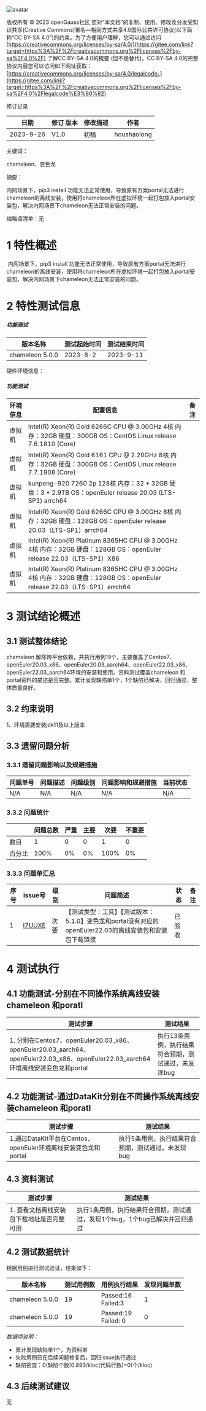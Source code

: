 ![avatar](https://gitee.com/opengauss/QA/raw/c20a64f26771233d8d2a92c91138cbec5c4967ec/images/openGauss.png)

版权所有 © 2023 openGauss社区 您对“本文档”的复制、使用、修改及分发受知识共享(Creative Commons)署名—相同方式共享4.0国际公共许可协议(以下简称“CC BY-SA 4.0”)的约束。为了方便用户理解，您可以通过访问[https://creativecommons.org/licenses/by-sa/4.0/](https://gitee.com/link?target=https%3A%2F%2Fcreativecommons.org%2Flicenses%2Fby-sa%2F4.0%2F) 了解CC BY-SA 4.0的概要 (但不是替代)。CC BY-SA 4.0的完整协议内容您可以访问如下网址获取：[https://creativecommons.org/licenses/by-sa/4.0/legalcode。](https://gitee.com/link?target=https%3A%2F%2Fcreativecommons.org%2Flicenses%2Fby-sa%2F4.0%2Flegalcode%E3%80%82)

修订记录

| 日期      | 修订 版本 | 修改描述 | 作者        |
| --------- | --------- | -------- | ----------- |
| 2023-9-26 | V1.0      | 初稿     | houshaolong |

关键词：

chameleon、变色龙

摘要：

内网场景下，pip3 install 功能无法正常使用，导致原有方案portal无法进行chameleon的离线安装，使用将chameleon所在虚拟环境一起打包放入portal安装包，解决内网场景下chameleon无法正常安装的问题。

缩略语清单：无



# 1 特性概述

​		内网场景下，pip3 install 功能无法正常使用，导致原有方案portal无法进行chameleon的离线安装，使用将chameleon所在虚拟环境一起打包放入portal安装包，解决内网场景下chameleon无法正常安装的问题。

# 2 特性测试信息

##### 功能测试

| 版本名称        | 测试起始时间 | 测试结束时间 |
| --------------- | ------------ | ------------ |
| chameleon 5.0.0 | 2023-8-2     | 2023-9-11    |

硬件环境信息：

##### 功能测试

| 环境信息 | 配置信息                                                     | 备注 |
| -------- | ------------------------------------------------------------ | ---- |
| 虚拟机   | Intel(R) Xeon(R) Gold 6266C CPU @ 3.00GHz 4核 内存：32GB 硬盘：300GB OS：CentOS Linux release 7.6.1810 (Core) |      |
| 虚拟机   | Intel(R) Xeon(R) Gold 6161 CPU @ 2.20GHz 8核 内存：32GB 硬盘：300GB OS：CentOS Linux release 7.7.1908 (Core) |      |
| 虚拟机   | kunpeng-920 7260 2p 128核 内存：32 * 32GB 硬盘：3 * 2.9TB OS：openEuler release 20.03 (LTS-SP1) arrch64 |      |
| 虚拟机   | Intel(R) Xeon(R) Gold 6266C CPU @ 3.00GHz 8核 内存：32GB 硬盘：128GB OS：openEuler release 20.03（LTS-SP1）arrch64 |      |
| 虚拟机   | Intel(R) Xeon(R) Platinum 8365HC CPU @ 3.00GHz 4核 内存：32GB 硬盘：128GB OS：openEuler release 22.03（LTS-SP1）X86 |      |
| 虚拟机   | Intel(R) Xeon(R) Platinum 8365HC CPU @ 3.00GHz 4核 内存：32GB 硬盘：128GB OS：openEuler release 22.03（LTS-SP1）arrch64 |      |

# 3 测试结论概述

## 3.1 测试整体结论

chameleon 解除跨平台依赖，共执行用例19个，主要覆盖了Centos7、openEuler20.03_x86、openEuler20.03_aarch64、openEuler22.03_x86、openEuler22.03_aarch64环境的安装和使用。资料测试覆盖chameleon 和portal资料的描述是否完整。累计发现缺陷单1个，1个缺陷已解决，回归通过，整体质量良好。

## 3.2 约束说明

1、环境需要安装jdk11及以上版本

## 3.3 遗留问题分析

### 3.3.1 遗留问题影响以及规避措施

| 问题单号 | 问题描述 | 问题级别 | 问题影响和规避措施 | 当前状态 |
| -------- | -------- | -------- | ------------------ | -------- |
| N/A      | N/A      | N/A      | N/A                | N/A      |

### 3.3.2 问题统计

|        | 问题总数 | 严重 | 主要 | 次要 | 不重要 |
| ------ | -------- | ---- | ---- | ---- | ------ |
| 数目   | 1        | 0    | 0    | 1    | 0      |
| 百分比 | 100%     | 0%   | 0%   | 100% | 0%     |

### 3.3.3 问题单汇总

| 序号 | issue号                                                      | 级别 | 问题简述                                                     | 状态   | 备注 |
| ---- | ------------------------------------------------------------ | ---- | ------------------------------------------------------------ | ------ | ---- |
| 1    | [I7UUXE](https://e.gitee.com/opengaussorg/issues/table?issue=I7UUXE) | 次要 | 【测试类型：工具】【测试版本：5.1.0】变色龙和portal没有对应的openEuler22.03的离线安装包和安装包下载链接 | 已验收 |      |

# 4 测试执行

## 4.1 功能测试-分别在不同操作系统离线安装chameleon 和poratl

| 测试步骤                                                     | 测试结果                                            |
| ------------------------------------------------------------ | --------------------------------------------------- |
| 1. 分别在Centos7、openEuler20.03_x86、openEuler20.03_aarch64、openEuler22.03_x86、openEuler22.03_aarch64环境离线安装变色龙和portal | 执行13条用例，执行结果符合预期，测试通过，未发现bug |

## 4.2 功能测试-通过DataKit分别在不同操作系统离线安装chameleon 和poratl

| 测试步骤                                                     | 测试结果                                           |
| ------------------------------------------------------------ | -------------------------------------------------- |
| 1.通过DataKit平台在Centos、openEuler环境离线安装变色龙和portal | 执行5条用例，执行结果符合预期，测试通过，未发现bug |

## 4.3 资料测试

| 测试步骤                                  | 测试结果                                                     |
| ----------------------------------------- | ------------------------------------------------------------ |
| 1. 查看文档离线安装包下载地址是否完整可用 | 执行1条用例，执行结果符合预期，测试通过，发现1个bug，1个bug已解决并回归通过 |

## 4.2 测试数据统计

根据用例进行测试验证，结果如下：

| 版本名称        | 测试用例数 | 用例执行结果            | 发现问题单数 |
| --------------- | ---------- | ----------------------- | ------------ |
| chameleon 5.0.0 | 19         | Passed:16<br/>Failed:3  | 1            |
| chameleon 5.0.0 | 19         | Passed:19<br/>Failed: 0 | 0            |

*数据项说明：*

- 累计发现缺陷单1个，为资料单
- 失败用例已在后续问题修复后，回归issue执行通过
- 缺陷密度：0(缺陷个数)0.893/kloc(代码行数)=0(个/kloc)



## 4.3 后续测试建议

无

